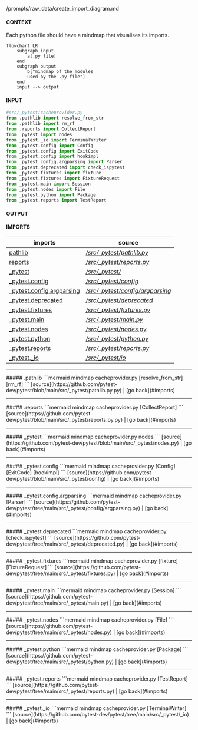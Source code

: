 /prompts/raw_data/create_import_diagram.md

#### CONTEXT
Each python file should have a mindmap that visualises its imports.
```mermaid
flowchart LR
    subgraph input
        a[.py file]
    end
    subgraph output
        b["mindmap of the modules
        used by the .py file"]
    end
    input --> output
```


#### INPUT
```python
#src/_pytest/cacheprovider.py
from .pathlib import resolve_from_str
from .pathlib import rm_rf
from .reports import CollectReport
from _pytest import nodes
from _pytest._io import TerminalWriter
from _pytest.config import Config
from _pytest.config import ExitCode
from _pytest.config import hookimpl
from _pytest.config.argparsing import Parser
from _pytest.deprecated import check_ispytest
from _pytest.fixtures import fixture
from _pytest.fixtures import FixtureRequest
from _pytest.main import Session
from _pytest.nodes import File
from _pytest.python import Package
from _pytest.reports import TestReport
```

#### OUTPUT
#### IMPORTS
|imports |source |
|--|---| 
|[pathlib](#pathlib)| [*/src/_pytest/pathlib.py*](https://github.com/pytest-dev/pytest/blob/main/src/_pytest/pathlib.py) |
|[reports](#reports)|[*/src/_pytest/reports.py*](https://github.com/pytest-dev/pytest/blob/main/src/_pytest/reports.py) |
|[_pytest](#_pytest)|[*/src/_pytest/*](https://github.com/pytest-dev/pytest/blob/main/src/_pytest)|
|[_pytest.config](#_pytestconfig)|[*/src/_pytest/config*](https://github.com/pytest-dev/pytest/tree/main/src/_pytest/config)|
|[_pytest.config.argparsing](#_pytestconfigargparsing)|[*/src/_pytest/config/argparsing*](https://github.com/pytest-dev/pytest/tree/main/src/_pytest/config/argparsing)|
|[_pytest.deprecated](#_pytestdeprecated)|[*/src/_pytest/deprecated*](https://github.com/pytest-dev/pytest/tree/main/src/_pytest/deprecated)|
|[_pytest.fixtures](#_pytestfixtures)|[*/src/_pytest/fixtures.py*](https://github.com/pytest-dev/pytest/tree/main/src/_pytest/fixtures.py)|
|[_pytest.main](#_pytestmain)|[*/src/_pytest/main.py*](https://github.com/pytest-dev/pytest/tree/main/src/_pytest/main.py)|
|[_pytest.nodes](#_pytestnodes)|[*/src/_pytest/nodes.py*](https://github.com/pytest-dev/pytest/tree/main/src/_pytest/nodes.py)|
|[_pytest.python](#_pytestpython)|[*/src/_pytest/python.py*](https://github.com/pytest-dev/pytest/tree/main/src/_pytest/python.py)|
|[_pytest.reports](#_pytestreports)|[*/src/_pytest/reports.py*](https://github.com/pytest-dev/pytest/tree/main/src/_pytest/reports.py)|
|[_pytest._io](#_pytestio)|[*/src/_pytest/io*](https://github.com/pytest-dev/pytest/tree/main/src/_pytest/_io) |

<hr>
##### .pathlib
```mermaid
mindmap
    cacheprovider.py
        [resolve_from_str]
        [rm_rf]
```
[source](https://github.com/pytest-dev/pytest/blob/main/src/_pytest/pathlib.py.py) | [go back](#imports)

<hr>
##### .reports
```mermaid
mindmap
    cacheprovider.py
        [CollectReport]
```
[source](https://github.com/pytest-dev/pytest/blob/main/src/_pytest/reports.py.py) | [go back](#imports)

<hr>
##### _pytest
```mermaid
mindmap
    cacheprovider.py
        nodes
```
[source](https://github.com/pytest-dev/pytest/blob/main/src/_pytest/nodes.py) | [go back](#imports)

<hr>
##### _pytest.config
```mermaid
mindmap
    cacheprovider.py
        [Config]
        [ExitCode]
        [hookimpl]
```
[source](https://github.com/pytest-dev/pytest/blob/main/src/_pytest/config) | [go back](#imports)

<hr>
##### _pytest.config.argparsing
```mermaid
mindmap
    cacheprovider.py
        [Parser]
```
[source](https://github.com/pytest-dev/pytest/tree/main/src/_pytest/config/argparsing.py) | [go back](#imports)

<hr>
##### _pytest.deprecated
```mermaid
mindmap
    cacheprovider.py
        [check_ispytest]
```
[source](https://github.com/pytest-dev/pytest/tree/main/src/_pytest/deprecated.py) | [go back](#imports)

<hr>
##### _pytest.fixtures
```mermaid
mindmap
    cacheprovider.py
        [fixture]
        [FixtureRequest]
```
[source](https://github.com/pytest-dev/pytest/tree/main/src/_pytest/fixtures.py) | [go back](#imports)

<hr>
##### _pytest.main
```mermaid
mindmap
    cacheprovider.py
        [Session]
```
[source](https://github.com/pytest-dev/pytest/tree/main/src/_pytest/main.py) | [go back](#imports)

<hr>
##### _pytest.nodes
```mermaid
mindmap
    cacheprovider.py
        [File]
```
[source](https://github.com/pytest-dev/pytest/tree/main/src/_pytest/nodes.py) | [go back](#imports)

<hr>
##### _pytest.python
```mermaid
mindmap
    cacheprovider.py
        [Package]
```
[source](https://github.com/pytest-dev/pytest/tree/main/src/_pytest/python.py) | [go back](#imports)

<hr>
##### _pytest.reports
```mermaid
mindmap
    cacheprovider.py
        [TestReport]
```
[source](https://github.com/pytest-dev/pytest/tree/main/src/_pytest/reports.py) | [go back](#imports)

<hr>
##### _pytest._io
```mermaid
mindmap
    cacheprovider.py
        [TerminalWriter]
```
[source](https://github.com/pytest-dev/pytest/tree/main/src/_pytest/_io) | [go back](#imports)